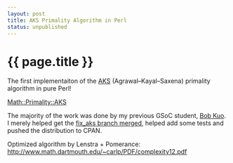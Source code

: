 ```yaml
---
layout: post
title: AKS Primality Algorithm in Perl
status: unpublished
---
```


# {{ page.title }}

The first implementaiton of the
[AKS](https://en.wikipedia.org/wiki/AKS_primality_test) (Agrawal–Kayal–Saxena)
primality algorithm in pure Perl!

[Math::Primality::AKS](https://metacpan.org/module/Math::Primality::AKS)

The majority of the work was done by my previous GSoC student, [Bob Kuo](https://twitter.com/bubaflub). I
merely helped get the [fix_aks branch merged](https://github.com/leto/math--primality/commit/1c6545f8f7a464bf5a5066cc4ef0d06532631588), helped add some tests and pushed
the distribution to CPAN.

Optimized algorithm by Lenstra + Pomerance: http://www.math.dartmouth.edu/~carlp/PDF/complexity12.pdf

